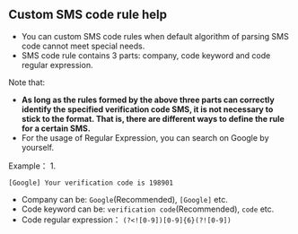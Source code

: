 Custom SMS code rule help
--------

- You can custom SMS code rules when default algorithm of parsing SMS code cannot meet special needs.
- SMS code rule contains 3 parts: company, code keyword and code regular expression.

Note that: 
- **As long as the rules formed by the above three parts can correctly identify the specified verification code SMS, it is not necessary to stick to the format. That is, there are different ways to define the rule for a certain SMS.**
- For the usage of Regular Expression, you can search on Google by yourself.

Example：
1. 
  ```text
  [Google] Your verification code is 198901
  ```
  - Company can be: `Google`(Recommended), `[Google]` etc.
  - Code keyword can be: `verification code`(Recommended), `code` etc. 
  - Code regular expression： `(?<![0-9])[0-9]{6}(?![0-9])`